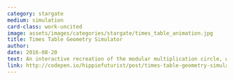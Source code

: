```yaml
---
category: stargate
medium: simulation
card-class: work-uncited
image: assets/images/categories/stargate/times_table_animation.jpg
title: Times Table Geometry Simulator
author:
date: 2016-08-20
text: An interactive recreation of the modular multiplication circle, which generates geometry found in the Mandelbrot set and other mathematical phenomenon.
link: http://codepen.io/hippiefuturist/post/times-table-geometry-simulator
---
```

